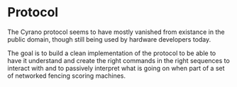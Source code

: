 # Protocol

The Cyrano protocol seems to have mostly vanished from existance in the public domain, though still being used by
hardware developers today.

The goal is to build a clean implementation of the protocol to be able to have it understand and create the right
commands in the right sequences to interact with and to passively interpret what is going on when part of a set of
networked fencing scoring machines.
